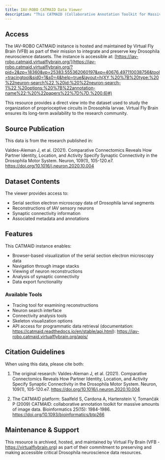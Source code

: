 ```yaml
---
title: IAV-ROBO CATMAID Data Viewer
description: "This CATMAID (Collaborative Annotation Toolkit for Massive Amounts of Image Data) instance hosts the neuroanatomical data from the IAV mechanosensory circuit study published in Valdes-Aleman et al. 2021."
---
```


## Access

The IAV-ROBO CATMAID instance is hosted and maintained by Virtual Fly Brain (VFB) as part of their mission to integrate and preserve key Drosophila neuroscience datasets. The instance is accessible at:
[https://iav-robo.catmaid.virtualflybrain.org/](https://iav-robo.catmaid.virtualflybrain.org/?pid=2&zp=18360&yp=25383.555362060197&xp=40676.497110038756&tool=tracingtool&sid0=1&s0=4&help=true&layout=h(XY,%20%7B%20type:%20%22neuron-search%22,%20id:%20%22neuron-search-1%22,%20options:%20%7B%22annotation-name%22:%20%22papers%22%7D%7D,%200.6)#)

This resource provides a direct view into the dataset used to study the organization of proprioceptive circuits in Drosophila larvae. Virtual Fly Brain ensures its long-term availability to the research community.

## Source Publication

This data is from the research published in:

Valdes-Aleman J, et al. (2021). Comparative Connectomics Reveals How Partner Identity, Location, and Activity Specify Synaptic Connectivity in the Drosophila Motor System. Neuron, 109(1), 105-120.e7. https://doi.org/10.1016/j.neuron.2020.10.004

## Dataset Contents

The viewer provides access to:
- Serial section electron microscopy data of Drosophila larval segments
- Reconstructions of IAV sensory neurons
- Synaptic connectivity information
- Associated metadata and annotations

## Features

This CATMAID instance enables:
- Browser-based visualization of the serial section electron microscopy data
- Navigation through image stacks
- Viewing of neuron reconstructions
- Analysis of synaptic connectivity
- Data export functionality

### Available Tools
- Tracing tool for examining reconstructions
- Neuron search interface
- Connectivity analysis tools
- Skeleton visualization options
- API access for programmatic data retrieval (documentation: https://catmaid.readthedocs.io/en/stable/api.html): https://iav-robo.catmaid.virtualflybrain.org/apis/

## Citation Guidelines

When using this data, please cite both:

1. The original research:
   Valdes-Aleman J, et al. (2021). Comparative Connectomics Reveals How Partner Identity, Location, and Activity Specify Synaptic Connectivity in the Drosophila Motor System. Neuron, 109(1), 105-120.e7. https://doi.org/10.1016/j.neuron.2020.10.004

2. The CATMAID platform:
   Saalfeld S, Cardona A, Hartenstein V, Tomančák P (2009) CATMAID: collaborative annotation toolkit for massive amounts of image data. Bioinformatics 25(15): 1984-1986. https://doi.org/10.1093/bioinformatics/btp266

## Maintenance & Support

This resource is archived, hosted, and maintained by Virtual Fly Brain (VFB - https://virtualflybrain.org) as part of their commitment to preserving and making accessible critical Drosophila neuroscience data resources. 